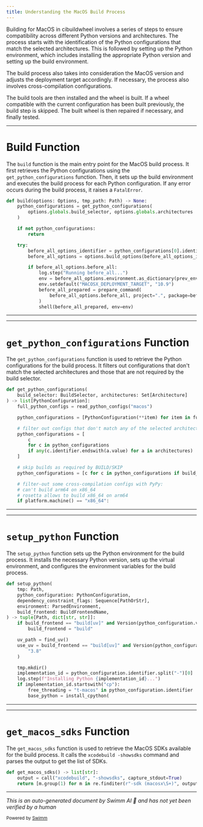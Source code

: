 ```yaml
---
title: Understanding the MacOS Build Process
---
```

Building for MacOS in cibuildwheel involves a series of steps to ensure compatibility across different Python versions and architectures. The process starts with the identification of the Python configurations that match the selected architectures. This is followed by setting up the Python environment, which includes installing the appropriate Python version and setting up the build environment.

The build process also takes into consideration the MacOS version and adjusts the deployment target accordingly. If necessary, the process also involves cross-compilation configurations.&nbsp;

The build tools are then installed and the wheel is built. If a wheel compatible with the current configuration has been built previously, the build step is skipped. The built wheel is then repaired if necessary, and finally tested.

<SwmSnippet path="/cibuildwheel/macos.py" line="394">

---

# Build Function

The <SwmToken path="/cibuildwheel/macos.py" pos="394:2:2" line-data="def build(options: Options, tmp_path: Path) -&gt; None:">`build`</SwmToken> function is the main entry point for the MacOS build process. It first retrieves the Python configurations using the <SwmToken path="/cibuildwheel/macos.py" pos="101:2:2" line-data="def get_python_configurations(">`get_python_configurations`</SwmToken> function. Then, it sets up the build environment and executes the build process for each Python configuration. If any error occurs during the build process, it raises a <SwmToken path="/cibuildwheel/errors.py" pos="8:2:2" line-data="class FatalError(BaseException):">`FatalError`</SwmToken>.

```python
def build(options: Options, tmp_path: Path) -> None:
    python_configurations = get_python_configurations(
        options.globals.build_selector, options.globals.architectures
    )

    if not python_configurations:
        return

    try:
        before_all_options_identifier = python_configurations[0].identifier
        before_all_options = options.build_options(before_all_options_identifier)

        if before_all_options.before_all:
            log.step("Running before_all...")
            env = before_all_options.environment.as_dictionary(prev_environment=os.environ)
            env.setdefault("MACOSX_DEPLOYMENT_TARGET", "10.9")
            before_all_prepared = prepare_command(
                before_all_options.before_all, project=".", package=before_all_options.package_dir
            )
            shell(before_all_prepared, env=env)

```

---

</SwmSnippet>

<SwmSnippet path="/cibuildwheel/macos.py" line="101">

---

# <SwmToken path="/cibuildwheel/macos.py" pos="101:2:2" line-data="def get_python_configurations(">`get_python_configurations`</SwmToken> Function

The <SwmToken path="/cibuildwheel/macos.py" pos="101:2:2" line-data="def get_python_configurations(">`get_python_configurations`</SwmToken> function is used to retrieve the Python configurations for the build process. It filters out configurations that don't match the selected architectures and those that are not required by the build selector.

```python
def get_python_configurations(
    build_selector: BuildSelector, architectures: Set[Architecture]
) -> list[PythonConfiguration]:
    full_python_configs = read_python_configs("macos")

    python_configurations = [PythonConfiguration(**item) for item in full_python_configs]

    # filter out configs that don't match any of the selected architectures
    python_configurations = [
        c
        for c in python_configurations
        if any(c.identifier.endswith(a.value) for a in architectures)
    ]

    # skip builds as required by BUILD/SKIP
    python_configurations = [c for c in python_configurations if build_selector(c.identifier)]

    # filter-out some cross-compilation configs with PyPy:
    # can't build arm64 on x86_64
    # rosetta allows to build x86_64 on arm64
    if platform.machine() == "x86_64":
```

---

</SwmSnippet>

<SwmSnippet path="/cibuildwheel/macos.py" line="198">

---

# <SwmToken path="/cibuildwheel/macos.py" pos="198:2:2" line-data="def setup_python(">`setup_python`</SwmToken> Function

The <SwmToken path="/cibuildwheel/macos.py" pos="198:2:2" line-data="def setup_python(">`setup_python`</SwmToken> function sets up the Python environment for the build process. It installs the necessary Python version, sets up the virtual environment, and configures the environment variables for the build process.

```python
def setup_python(
    tmp: Path,
    python_configuration: PythonConfiguration,
    dependency_constraint_flags: Sequence[PathOrStr],
    environment: ParsedEnvironment,
    build_frontend: BuildFrontendName,
) -> tuple[Path, dict[str, str]]:
    if build_frontend == "build[uv]" and Version(python_configuration.version) < Version("3.8"):
        build_frontend = "build"

    uv_path = find_uv()
    use_uv = build_frontend == "build[uv]" and Version(python_configuration.version) >= Version(
        "3.8"
    )

    tmp.mkdir()
    implementation_id = python_configuration.identifier.split("-")[0]
    log.step(f"Installing Python {implementation_id}...")
    if implementation_id.startswith("cp"):
        free_threading = "t-macos" in python_configuration.identifier
        base_python = install_cpython(
```

---

</SwmSnippet>

<SwmSnippet path="/cibuildwheel/macos.py" line="89">

---

# <SwmToken path="/cibuildwheel/macos.py" pos="89:2:2" line-data="def get_macos_sdks() -&gt; list[str]:">`get_macos_sdks`</SwmToken> Function

The <SwmToken path="/cibuildwheel/macos.py" pos="89:2:2" line-data="def get_macos_sdks() -&gt; list[str]:">`get_macos_sdks`</SwmToken> function is used to retrieve the MacOS SDKs available for the build process. It calls the <SwmToken path="/cibuildwheel/macos.py" pos="90:8:8" line-data="    output = call(&quot;xcodebuild&quot;, &quot;-showsdks&quot;, capture_stdout=True)">`xcodebuild`</SwmToken>` `<SwmToken path="/cibuildwheel/macos.py" pos="90:13:14" line-data="    output = call(&quot;xcodebuild&quot;, &quot;-showsdks&quot;, capture_stdout=True)">`-showsdks`</SwmToken> command and parses the output to get the list of SDKs.

```python
def get_macos_sdks() -> list[str]:
    output = call("xcodebuild", "-showsdks", capture_stdout=True)
    return [m.group(1) for m in re.finditer(r"-sdk (macosx\S+)", output)]
```

---

</SwmSnippet>

*This is an auto-generated document by Swimm AI 🌊 and has not yet been verified by a human*

<SwmMeta version="3.0.0" repo-id="Z2l0aHViJTNBJTNBY2lidWlsZHdoZWVsJTNBJTNBZ2lsYWRuYXZvdA==" repo-name="cibuildwheel"><sup>Powered by [Swimm](https://app.swimm.io/)</sup></SwmMeta>
